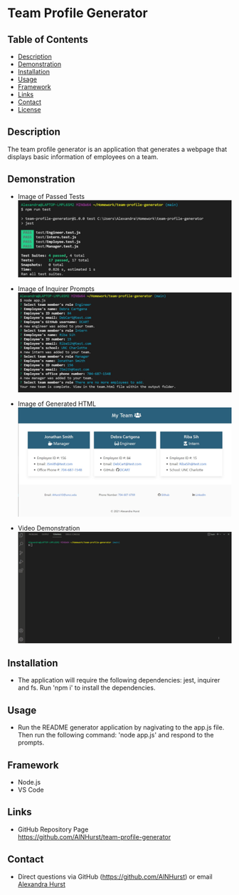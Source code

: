 # Team Profile Generator

## Table of Contents
* [Description](#Description) 
* [Demonstration](#Demonstration)
* [Installation](#Installation)
* [Usage](#Usage)  
* [Framework](#Framework)
* [Links](#Links)
* [Contact](#Contact)
* [License](#License)

## Description
The team profile generator is an application that generates a webpage that displays basic information of employees on a team. 

## Demonstration
* Image of Passed Tests
![Image of Passed Tests](https://github.com/AlNHurst/team-profile-generator/blob/main/assets/npm_tests.JPG)

* Image of Inquirer Prompts
![Image of Passed Tests](https://github.com/AlNHurst/team-profile-generator/blob/main/assets/generated_html_cmd.JPG)

* Image of Generated HTML
![Image of Generated HTML](https://github.com/AlNHurst/team-profile-generator/blob/main/assets/generated_html_image.JPG)

* Video Demonstration
![gif Demonstration](https://github.com/AlNHurst/team-profile-generator/blob/main/assets/team-generator.gif)

## Installation
*  The application will require the following dependencies: jest, inquirer and fs. Run 'npm i' to install the dependencies. 

## Usage
* Run the README generator application by nagivating to the app.js file. Then run the following command: 'node app.js' and respond to the prompts. 

## Framework
* Node.js
* VS Code

## Links
* GitHub Repository Page <br>
https://github.com/AlNHurst/team-profile-generator

## Contact
* Direct questions via GitHub (https://github.com/AlNHurst) or email [Alexandra Hurst](mailto:ahurst10@uncc.edu)